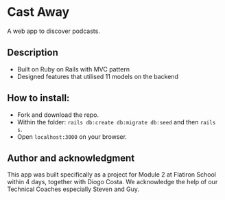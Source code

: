 # Cast Away
A web app to discover podcasts.

## Description
- Built on Ruby on Rails with MVC pattern
- Designed features that utilised 11 models on the backend

## How to install:
- Fork and download the repo.
- Within the folder: `rails db:create db:migrate db:seed` and then `rails s`.
- Open `localhost:3000` on your browser.

## Author and acknowledgment
This app was built specifically as a project for Module 2 at Flatiron School within 4 days, together with Diogo Costa. We acknowledge the help of our Technical Coaches especially Steven and Guy.
